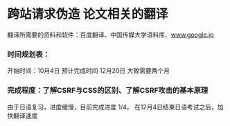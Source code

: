 # 跨站请求伪造 论文相关的翻译
翻译所需要的资料和软件：百度翻译、中国传媒大学语料库、www.google.jp

### 时间规划表：

开始时间：10月4日
预计完成时间 12月20日
大致需要两个月

### 完成程度：了解CSRF与CSS的区别、了解CSRF攻击的基本原理
由于日语复习，进度缓慢，目前完成进度 1/4。
在12月4日结束日语考试之后，加快翻译速度
